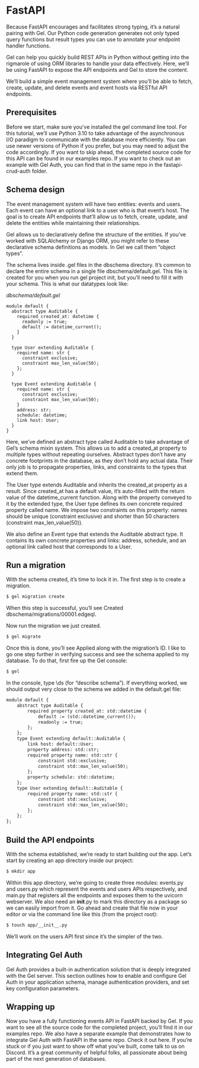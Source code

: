 # FastAPI

Because FastAPI encourages and facilitates strong typing, it’s a natural pairing with Gel. Our Python code generation generates not only typed query functions but result types you can use to annotate your endpoint handler functions.

Gel can help you quickly build REST APIs in Python without getting into the rigmarole of using ORM libraries to handle your data effectively. Here, we’ll be using FastAPI to expose the API endpoints and Gel to store the content.

We’ll build a simple event management system where you’ll be able to fetch, create, update, and delete events and event hosts via RESTful API endpoints.

## Prerequisites

Before we start, make sure you’ve installed the gel command line tool. For this tutorial, we’ll use Python 3.10 to take advantage of the asynchronous I/O paradigm to communicate with the database more efficiently. You can use newer versions of Python if you prefer, but you may need to adjust the code accordingly. If you want to skip ahead, the completed source code for this API can be found in our examples repo. If you want to check out an example with Gel Auth, you can find that in the same repo in the fastapi-crud-auth folder.

## Schema design

The event management system will have two entities: events and users. Each event can have an optional link to a user who is that event’s host. The goal is to create API endpoints that’ll allow us to fetch, create, update, and delete the entities while maintaining their relationships.

Gel allows us to declaratively define the structure of the entities. If you’ve worked with SQLAlchemy or Django ORM, you might refer to these declarative schema definitions as models. In Gel we call them “object types”.

The schema lives inside .gel files in the dbschema directory. It’s common to declare the entire schema in a single file dbschema/default.gel. This file is created for you when you run gel project init, but you’ll need to fill it with your schema. This is what our datatypes look like:

*dbschema/default.gel*

```sdl
module default {
  abstract type Auditable {
    required created_at: datetime {
      readonly := true;
      default := datetime_current();
    }
  }

  type User extending Auditable {
    required name: str {
      constraint exclusive;
      constraint max_len_value(50);
    };
  }

  type Event extending Auditable {
    required name: str {
      constraint exclusive;
      constraint max_len_value(50);
    }
    address: str;
    schedule: datetime;
    link host: User;
  }
}
```

Here, we’ve defined an abstract type called Auditable to take advantage of Gel’s schema mixin system. This allows us to add a created_at property to multiple types without repeating ourselves. Abstract types don’t have any concrete footprints in the database, as they don’t hold any actual data. Their only job is to propagate properties, links, and constraints to the types that extend them.

The User type extends Auditable and inherits the created_at property as a result. Since created_at has a default value, it’s auto-filled with the return value of the datetime_current function. Along with the property conveyed to it by the extended type, the User type defines its own concrete required property called name. We impose two constraints on this property: names should be unique (constraint exclusive) and shorter than 50 characters (constraint max_len_value(50)).

We also define an Event type that extends the Auditable abstract type. It contains its own concrete properties and links: address, schedule, and an optional link called host that corresponds to a User.

## Run a migration

With the schema created, it’s time to lock it in. The first step is to create a migration.

```bash
$ gel migration create
```

When this step is successful, you’ll see Created dbschema/migrations/00001.edgeql.

Now run the migration we just created.

```bash
$ gel migrate
```

Once this is done, you’ll see Applied along with the migration’s ID. I like to go one step further in verifying success and see the schema applied to my database. To do that, first fire up the Gel console:

```bash
$ gel
```

In the console, type \ds (for “describe schema”). If everything worked, we should output very close to the schema we added in the default.gel file:

```default
module default {
    abstract type Auditable {
        required property created_at: std::datetime {
            default := (std::datetime_current());
            readonly := true;
        };
    };
    type Event extending default::Auditable {
        link host: default::User;
        property address: std::str;
        required property name: std::str {
            constraint std::exclusive;
            constraint std::max_len_value(50);
        };
        property schedule: std::datetime;
    };
    type User extending default::Auditable {
        required property name: std::str {
            constraint std::exclusive;
            constraint std::max_len_value(50);
        };
    };
};
```

## Build the API endpoints

With the schema established, we’re ready to start building out the app. Let’s start by creating an app directory inside our project:

```bash
$ mkdir app
```

Within this app directory, we’re going to create three modules: events.py and users.py which represent the events and users APIs respectively, and main.py that registers all the endpoints and exposes them to the uvicorn webserver. We also need an __init__.py to mark this directory as a package so we can easily import from it. Go ahead and create that file now in your editor or via the command line like this (from the project root):

```bash
$ touch app/__init__.py
```

We’ll work on the users API first since it’s the simpler of the two.

## Integrating Gel Auth

Gel Auth provides a built-in authentication solution that is deeply integrated with the Gel server. This section outlines how to enable and configure Gel Auth in your application schema, manage authentication providers, and set key configuration parameters.

## Wrapping up

Now you have a fully functioning events API in FastAPI backed by Gel. If you want to see all the source code for the completed project, you’ll find it in our examples repo. We also have a separate example that demonstrates how to integrate Gel Auth with FastAPI in the same repo. Check it out here. If you’re stuck or if you just want to show off what you’ve built, come talk to us on Discord. It’s a great community of helpful folks, all passionate about being part of the next generation of databases.

